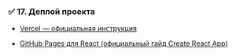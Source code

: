 
### ✅ 17. **Деплой проекта**

- [Vercel — официальная инструкция](https://vercel.com/docs)
    
- [GitHub Pages для React (официальный гайд Create React App)](https://create-react-app.dev/docs/deployment/#github-pages)
    
